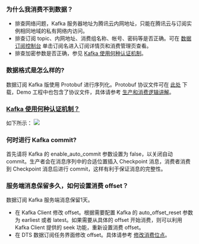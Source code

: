 ### 为什么我消费不到数据？
- 排查网络问题，Kafka 服务器地址为腾讯云内网地址，只能在腾讯云与订阅实例相同地域的私有网络内访问。
- 排查订阅 topic、内网地址、消费组名称、帐号、密码等是否正确。可在 [数据订阅控制台](https://console.cloud.tencent.com/dts/dss) 单击订阅名进入订阅详情页和消费管理页查看。
- 排查加密参数是否正确，参见 [Kafka 使用何种认证机制](#faq3)。

### 数据格式是怎么样的?
数据订阅 Kafka 版使用 Protobuf 进行序列化。Protobuf 协议文件可在 [此处](https://subscribesdk-1254408587.cos.ap-beijing.myqcloud.com/subscribe.proto) 下载，Demo 工程中也包含了协议文件，具体请参考 [生产和消费逻辑讲解](https://cloud.tencent.com/document/product/571/52381#dgxljjj)。

### [Kafka 使用何种认证机制？](id:faq3)
如下所示：
![](https://main.qcloudimg.com/raw/83aa8f6122ee106f57568b6f25a1bd08.png)

### 何时进行 Kafka commit?
首先请将 Kafka 的 enable_auto_commit 参数设置为 false，以关闭自动 commit。生产者会在消息序列中的合适位置插入 Checkpoint 消息，消费者消费到 Checkpoint 消息后进行 commit，这样有利于保证消息的完整性。

### 服务端消息保留多久，如何设置消费 offset？
数据订阅 Kafka 服务端消息保留1天。
- 在 Kafka Client 修改 offset。根据需要配置 Kafka 的 auto_offset_reset 参数为 earliest 或者 latest。如果需要从具体的 offset 开始消费，则可以利用 Kafka Client 提供的 seek 功能，重新设置消费 offset。
- 在 DTS 数据订阅任务界面修改 offset。具体请参考 [修改消费位点](https://cloud.tencent.com/document/product/571/65365)。 